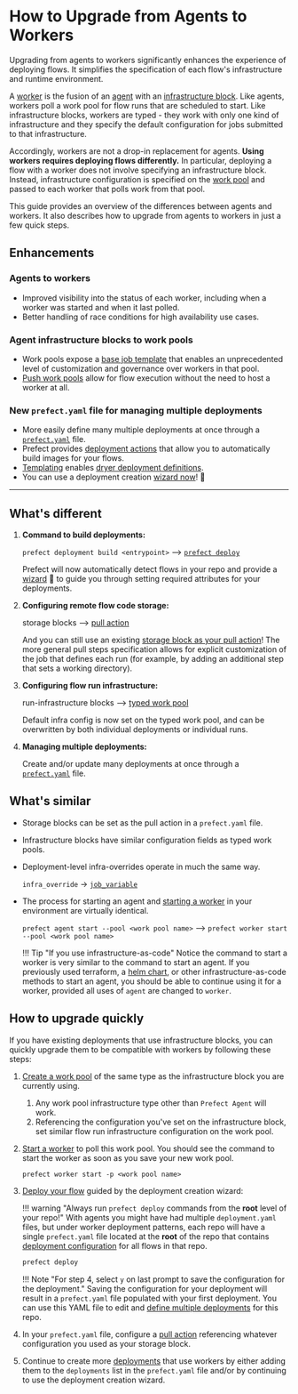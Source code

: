 # How to Upgrade from Agents to Workers

Upgrading from agents to workers significantly enhances the experience of deploying flows. It simplifies the specification of each flow's infrastructure and runtime environment. 

A [worker](/concepts/work-pools/#worker-overview) is the fusion of an [agent](/concepts/agents/) with an [infrastructure block](/concepts/infrastructure/). Like agents, workers poll a work pool for flow runs that are scheduled to start. Like infrastructure blocks, workers are typed - they work with only one kind of infrastructure and they specify the default configuration for jobs submitted to that infrastructure.

Accordingly, workers are not a drop-in replacement for agents. **Using workers requires deploying flows differently.** In particular, deploying a flow with a worker does not involve specifying an infrastructure block. Instead, infrastructure configuration is specified on the [work pool](/concepts/work-pools/) and passed to each worker that polls work from that pool.

This guide provides an overview of the differences between agents and workers. It also describes how to upgrade from agents to workers in just a few quick steps.

## Enhancements

### Agents to workers

- Improved visibility into the status of each worker, including when a worker was started and when it last polled.
- Better handling of race conditions for high availability use cases.

### Agent infrastructure blocks to work pools

- Work pools expose a [base job template](/concepts/work-pools/#base-job-template) that enables an unprecedented level of customization and governance over workers in that pool.
- [Push work pools](/guides/deployment/push-work-pools/) allow for flow execution without the need to host a worker at all.

### New `prefect.yaml` file for managing multiple deployments

- More easily define many multiple deployments at once through a [`prefect.yaml`](/concepts/deployments/#managing-deployments) file.
- Prefect provides [deployment actions](/concepts/deployments/#deployment-actions) that allow you to automatically build images for your flows.
- [Templating](/concepts/deployments/#templating-options) enables [dryer deployment definitions](/concepts/deployments/#reusing-configuration-across-deployments).
- You can use a deployment creation [wizard now](/#step-5-deploy-the-flow)! 🧙

----------

## What's different

1. **Command to build deployments:** 
    
    `prefect deployment build <entrypoint>` --> [`prefect deploy`](/concepts/deployments/#deployment-declaration-reference) 
    
    Prefect will now automatically detect flows in your repo and provide a [wizard](/#step-5-deploy-the-flow) 🧙 to guide you through setting required attributes for your deployments.

2. **Configuring remote flow code storage:** 
    
    storage blocks --> [pull action](/concepts/deployments/#the-pull-action)
    
    And you can still use an existing [storage block as your pull action](/guides/deployment/storage-guide/)!  The more general pull steps specification allows for explicit customization of the job that defines each run (for example, by adding an additional step that sets a working directory).

3. **Configuring flow run infrastructure:** 
    
    run-infrastructure blocks --> [typed work pool](/concepts/work-pools/#worker-types) 
    
    Default infra config is now set on the typed work pool, and can be overwritten by both individual deployments or individual runs.

4. **Managing multiple deployments:**
    
    Create and/or update many deployments at once through a [`prefect.yaml`](/concepts/deployments/#working-with-multiple-deployments) file.


## What's similar

- Storage blocks can be set as the pull action in a `prefect.yaml` file.
- Infrastructure blocks have similar configuration fields as typed work pools.
- Deployment-level infra-overrides operate in much the same way. 

    `infra_override` -> [`job_variable`](/concepts/deployments/#work-pool-fields)

- The process for starting an agent and [starting a worker](/concepts/work-pools/#starting-a-worker) in your environment are virtually identical.
    
    `prefect agent start --pool <work pool name>` --> `prefect worker start --pool <work pool name>`

    !!! Tip "If you use infrastructure-as-code"
        Notice the command to start a worker is very similar to the command to start an agent. If you previously used terraform, a [helm chart](https://github.com/PrefectHQ/prefect-helm/tree/main/charts/prefect-worker), or other infrastructure-as-code methods to start an agent, you should be able to continue using it for a worker, provided all uses of `agent` are changed to `worker`.

## How to upgrade quickly

If you have existing deployments that use infrastructure blocks, you can quickly upgrade them to be compatible with workers by following these steps:

1. [Create a work pool](/concepts/work-pools/#work-pool-configuration) of the same type as the infrastructure block you are currently using.

    1. Any work pool infrastructure type other than `Prefect Agent` will work.
    2. Referencing the configuration you've set on the infrastructure block, set similar flow run infrastructure configuration on the work pool.

2. [Start a worker](/concepts/work-pools/#starting-a-worker) to poll this work pool. You should see the command to start the worker as soon as you save your new work pool. 

    ```
    prefect worker start -p <work pool name>
    ```

3. [Deploy your flow](/#step-5-deploy-the-flow) guided by the deployment creation wizard:

    !!! warning "Always run `prefect deploy` commands from the **root** level of your repo!"
        With agents you might have had multiple `deployment.yaml` files, but under worker deployment patterns, each repo will have a single `prefect.yaml` file located at the **root** of the repo that contains [deployment configuration](/concepts/deployments/#working-with-multiple-deployments) for all flows in that repo.

    ```bash
    prefect deploy
    ```

    !!! Note "For step 4, select `y` on last prompt to save the configuration for the deployment."
        Saving the configuration for your deployment will result in a `prefect.yaml` file populated with your first deployment. You can use this YAML file to edit and [define multiple deployments](/concepts/deployments/#working-with-multiple-deployments) for this repo. 

4. In your `prefect.yaml` file, configure a [pull action](/guides/deployment/storage-guide/) referencing whatever configuration you used as your storage block.
5. Continue to create more [deployments](/concepts/deployments/#deployment-declaration-reference) that use workers by either adding them to the `deployments` list in the `prefect.yaml` file and/or by continuing to use the deployment creation wizard.

